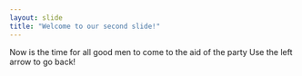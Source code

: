 ```yaml
---
layout: slide
title: "Welcome to our second slide!"
---
```

Now is the time for all good men to come to the aid of the party
Use the left arrow to go back!
